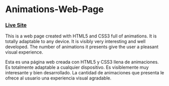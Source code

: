 # Animations-Web-Page

### [Live Site](https://animationswebsite.netlify.app/)


This is a web page created with HTML5 and CSS3 full of animations.
It is totally adaptable to any device.
It is visibly very interesting and well developed.
The number of animations it presents give the user a pleasant visual experience.



Esta es una página web creada con HTML5 y CSS3 llena de animaciones.
Es totalmente adaptable a cualquier dispositivo.
Es visiblemente muy interesante y bien desarrollado.
La cantidad de animaciones que presenta le ofrece al usuario una experiencia visual agradable.
